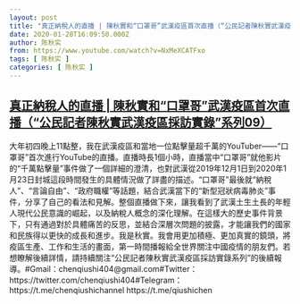 ```yaml
---
layout: post
title: "真正納稅人的直播 | 陳秋實和“口罩哥”武漢疫區首次直播（“公民記者陳秋實武漢疫區採訪實錄”系列09）"
date: 2020-01-28T16:09:50.000Z
author: 陈秋实
from: https://www.youtube.com/watch?v=NxMeXCATFxo
tags: [ 陈秋实 ]
categories: [ 陈秋实 ]
---
```

<!--1580227790000-->
[真正納稅人的直播 | 陳秋實和“口罩哥”武漢疫區首次直播（“公民記者陳秋實武漢疫區採訪實錄”系列09）](https://www.youtube.com/watch?v=NxMeXCATFxo)
------

<div>
大年初四晚上11點整，我在武漢疫區和當地一位點擊量超千萬的YouTuber——“口罩哥”首次進行YouTube的直播。直播時長1個小時，直播當中“口罩哥”就他影片的“千萬點擊量”事件做了一個詳細的澄清，也對武漢從2019年12月1日到2020年1月23日封城這段時間發生的具體情況做了詳盡的描述。“口罩哥”最後就“納稅人”、“言論自由”、“政府職權”等話題，結合武漢當下的“新型冠狀病毒肺炎”事件，分享了自己的看法和見解。整個直播做下來，讓我看到了武漢土生土長的年輕人現代公民意識的崛起，以及納稅人概念的深化理解。在這樣大的歷史事件背景下，只有通過對於具體痛苦的反思，並結合深層次問題的披露，才能讓我們的國家和民族得以更快的成長和進步。我是秋實。我會用更加積極、更加真實的鏡頭，將疫區生產、工作和生活的畫面，第一時間播報給全世界關注中國疫情的朋友們。若想瞭解後續詳情，請持續關注“公民記者陳秋實武漢疫區採訪實錄系列”的後續報導。#Gmail：chenqiushi404@gmail.com#Twitter：https://twitter.com/chenqiushi404#Telegram：https://t.me/chenqiushichannel                        https://t.me/qiushichen
</div>
